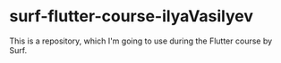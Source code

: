 # surf-flutter-course-ilyaVasilyev
This is a repository, which I'm going to use during the Flutter course by Surf.